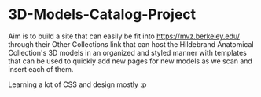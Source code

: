 # 3D-Models-Catalog-Project
Aim is to build a site that can easily be fit into https://mvz.berkeley.edu/ through their Other Collections link
that can host the Hildebrand Anatomical Collection's 3D models in an organized and styled manner
with templates that can be used to quickly add new pages for new models as we scan and insert each of them.

Learning a lot of CSS and design mostly :p
